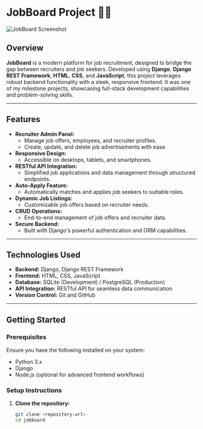 # JobBoard Project 🏢💼

![JobBoard Screenshot]()  

## Overview

**JobBoard** is a modern platform for job recruitment, designed to bridge the gap between recruiters and job seekers. Developed using **Django**, **Django REST Framework**, **HTML**, **CSS**, and **JavaScript**, this project leverages robust backend functionality with a sleek, responsive frontend. It was one of my milestone projects, showcasing full-stack development capabilities and problem-solving skills.

---

## Features

- **Recruiter Admin Panel:**
  - Manage job offers, employees, and recruiter profiles.
  - Create, update, and delete job advertisements with ease.
- **Responsive Design:**  
  - Accessible on desktops, tablets, and smartphones.
- **RESTful API Integration:**
  - Simplified job applications and data management through structured endpoints.
- **Auto-Apply Feature:**
  - Automatically matches and applies job seekers to suitable roles.
- **Dynamic Job Listings:**
  - Customizable job offers based on recruiter needs.
- **CRUD Operations:**
  - End-to-end management of job offers and recruiter data.
- **Secure Backend:**  
  - Built with Django's powerful authentication and ORM capabilities.

---

## Technologies Used

- **Backend:** Django, Django REST Framework  
- **Frontend:** HTML, CSS, JavaScript  
- **Database:** SQLite (Development) / PostgreSQL (Production)  
- **API Integration:** RESTful API for seamless data communication  
- **Version Control:** Git and GitHub  

---

## Getting Started

### Prerequisites

Ensure you have the following installed on your system:
- Python 3.x
- Django
- Node.js (optional for advanced frontend workflows)

### Setup Instructions

1. **Clone the repository:**
   ```bash
   git clone <repository-url>
   cd jobboard
